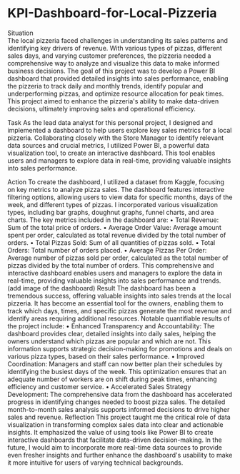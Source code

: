 # KPI-Dashboard-for-Local-Pizzeria
Situation <br />
The local pizzeria faced challenges in understanding its sales patterns and identifying key drivers of revenue. With various types of pizzas, different sales days, and varying customer preferences, the pizzeria needed a comprehensive way to analyze and visualize this data to make informed business decisions. The goal of this project was to develop a Power BI dashboard that provided detailed insights into sales performance, enabling the pizzeria to track daily and monthly trends, identify popular and underperforming pizzas, and optimize resource allocation for peak times. This project aimed to enhance the pizzeria's ability to make data-driven decisions, ultimately improving sales and operational efficiency.

Task
As the lead data analyst for this personal project, I designed and implemented a dashboard to help users explore key sales metrics for a local pizzeria. Collaborating closely with the Store Manager to identify relevant data sources and crucial metrics, I utilized Power BI, a powerful data visualization tool, to create an interactive dashboard. This tool enables users and managers to explore data in real-time, providing valuable insights into sales performance.

Action
To create the dashboard, I utilized a dataset from Kaggle, focusing on key metrics to analyze pizza sales. The dashboard features interactive filtering options, allowing users to view data for specific months, days of the week, and different types of pizzas. I incorporated various visualization types, including bar graphs, doughnut graphs, funnel charts, and area charts.
The key metrics included in the dashboard are:
•	Total Revenue: Sum of the total price of orders.
•	Average Order Value: Average amount spent per order, calculated as total revenue divided by the total number of orders.
•	Total Pizzas Sold: Sum of all quantities of pizzas sold.
•	Total Orders: Total number of orders placed.
•	Average Pizzas Per Order: Average number of pizzas sold per order, calculated as the total number of pizzas divided by the total number of orders.
This comprehensive and interactive dashboard enables users and managers to explore the data in real-time, providing valuable insights into sales performance and trends.
(add image of the dashboard)
Result
The dashboard has been a tremendous success, offering valuable insights into sales trends at the local pizzeria. It has become an essential tool for the owners, enabling them to track which days, times, and specific pizzas generate the most revenue and identify areas requiring additional resources. Notable quantifiable results of the project include:
•	Enhanced Transparency and Accountability: The dashboard provides clear, detailed insights into daily sales, helping the owners understand which pizzas are popular and which are not. This information supports strategic decision-making for promotions and deals on various pizza types, based on their sales performance.
•	Improved Coordination: Managers and staff can now better plan their schedules by identifying the busiest days of the week. This optimization ensures that an adequate number of workers are on shift during peak times, enhancing efficiency and customer service.
•	Accelerated Sales Strategy Development: The comprehensive data from the dashboard has accelerated progress in identifying changes needed to boost pizza sales. The detailed month-to-month sales analysis supports informed decisions to drive higher sales and revenue.
Reflection
This project taught me the critical role of data visualization in transforming complex sales data into clear and actionable insights. It emphasized the value of using tools like Power BI to create interactive dashboards that facilitate data-driven decision-making. In the future, I would aim to incorporate more real-time data sources to provide even fresher insights and further enhance the dashboard's usability to make it more intuitive for users of varying technical backgrounds.

